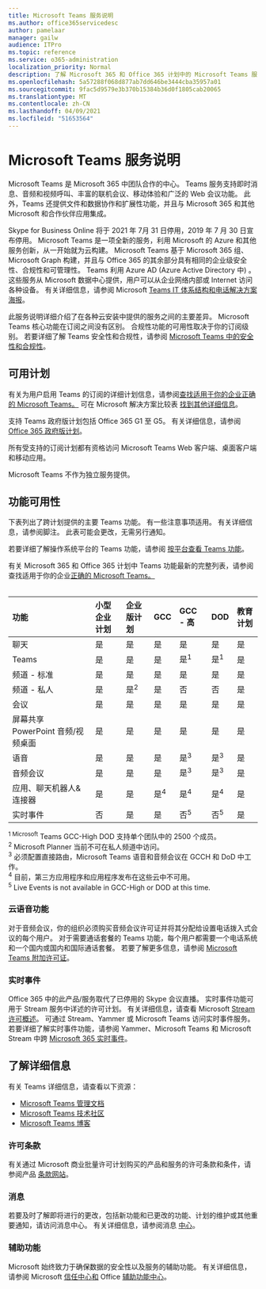 ```yaml
---
title: Microsoft Teams 服务说明
ms.author: office365servicedesc
author: pamelaar
manager: gailw
audience: ITPro
ms.topic: reference
ms.service: o365-administration
localization_priority: Normal
description: 了解 Microsoft 365 和 Office 365 计划中的 Microsoft Teams 服务和功能可用性。
ms.openlocfilehash: 5a57288f068d877ab7dd646be3444cba35957a01
ms.sourcegitcommit: 9fac5d9579e3b370b15384b36d0f1805cab20065
ms.translationtype: MT
ms.contentlocale: zh-CN
ms.lasthandoff: 04/09/2021
ms.locfileid: "51653564"
---
```

# <a name="microsoft-teams-service-description"></a>Microsoft Teams 服务说明

Microsoft Teams 是 Microsoft 365 中团队合作的中心。 Teams 服务支持即时消息、音频和视频呼叫、丰富的联机会议、移动体验和广泛的 Web 会议功能。 此外，Teams 还提供文件和数据协作和扩展性功能，并且与 Microsoft 365 和其他 Microsoft 和合作伙伴应用集成。

Skype for Business Online 将于 2021 年 7[](https://techcommunity.microsoft.com/t5/Microsoft-Teams-Blog/Skype-for-Business-Online-to-Be-Retired-in-2021/ba-p/777833)月 31 日停用，2019 年 7 月 30 日宣布停用。 Microsoft Teams 是一项全新的服务，利用 Microsoft 的 Azure 和其他服务创新，从一开始就为云构建。 Microsoft Teams 基于 Microsoft 365 组、Microsoft Graph 构建，并且与 Office 365 的其余部分具有相同的企业级安全性、合规性和可管理性。 Teams 利用 Azure AD (Azure Active Directory 中) 。 这些服务从 Microsoft 数据中心提供，用户可以从企业网络内部或 Internet 访问各种设备。 有关详细信息，请参阅 Microsoft [Teams IT 体系结构和电话解决方案海报](/microsoftteams/teams-architecture-solutions-posters)。

此服务说明详细介绍了在各种云安装中提供的服务之间的主要差异。 Microsoft Teams 核心功能在订阅之间没有区别。 合规性功能的可用性取决于你的订阅级别。 若要详细了解 Teams 安全性和合规性，请参阅 [Microsoft Teams 中的安全性和合规性](/microsoftteams/security-compliance-overview)。

## <a name="available-plans"></a>可用计划

有关为用户启用 Teams 的订阅的详细计划信息，请参阅[查找适用于你的企业正确的 Microsoft Teams。](https://www.microsoft.com/microsoft-teams/compare-microsoft-teams-options) 可在 Microsoft 解决方案比较表 [找到其他详细信息](https://go.microsoft.com/fwlink/?linkid=2139145)。

支持 Teams 政府版计划包括 Office 365 G1 至 G5。 有关详细信息，请参阅 [Office 365 政府版计划](https://www.microsoft.com/microsoft-365/government/compare-office-365-government-plans)。

所有受支持的订阅计划都有资格访问 Microsoft Teams Web 客户端、桌面客户端和移动应用。

Microsoft Teams 不作为独立服务提供。

## <a name="feature-availability"></a>功能可用性

下表列出了跨计划提供的主要 Teams 功能。 有一些注意事项适用。 有关详细信息，请参阅脚注。 此表可能会更改，无需另行通知。

若要详细了解操作系统平台的 Teams 功能，请参阅 [按平台查看 Teams 功能](https://aka.ms/teamsfeaturesbyplatform)。

有关 Microsoft 365 和 Office 365 计划中 Teams 功能最新的完整列表，请参阅查找适用于你的企业[正确的 Microsoft Teams。](https://www.microsoft.com/microsoft-teams/compare-microsoft-teams-options)<br><br>

| 功能 | 小型企业计划 | 企业版计划 | GCC | GCC - 高 | DOD | 教育计划 |
|:-----|:-----|:-----|:-----|:-----|:-----|:-----|
|聊天  <br/> |是  <br/> |是  <br/> |是  <br/> |是  <br/> |是  <br/> |是  <br/> |
|Teams  <br/> |是 <br/> |是 <br/> |是 <br/> |是<sup>1</sup>  <br/> |是<sup>1</sup>  <br/> |是  <br/> |
|频道 - 标准  <br/> |是  <br/> |是  <br/> |是  <br/> |是  <br/> |是  <br/> |是  <br/> |
|频道 - 私人  <br/> |是  <br/> |是<sup>2</sup>  <br/> |是 <br/> |否  <br/> |否 <br/> |是  <br/> |
|会议  <br/> |是  <br/> |是  <br/> |是  <br/> |是  <br/> |是  <br/> |是  <br/> |
|屏幕共享 PowerPoint 音频/视频桌面 <br/> |是  <br/> |是  <br/> |是  <br/> |是  <br/> |是  <br/> |是  <br/> |
|语音  <br/> |是  <br/> |是  <br/> |是  <br/> |是<sup>3</sup>  <br/> |是<sup>3</sup>  <br/> |是  <br/> |
|音频会议  <br/> |是  <br/> |是  <br/> |是  <br/> |是<sup>3</sup>  <br/> |是<sup>3</sup>  <br/> |是  <br/> |
|应用、聊天机器人&连接器  <br/> |是  <br/> |是  <br/> |是<sup>4</sup>  <br/> |是<sup>4</sup>  <br/> |是<sup>4</sup>  <br/> |是  <br/> |
|实时事件  <br/> |否  <br/> |是  <br/> |是  <br/> |否<sup>5</sup>  <br/> |否<sup>5</sup>  <br/> |是  <br/> |

<sup>1 Microsoft</sup> Teams GCC-High DOD 支持单个团队中的 2500 个成员。<br/>
<sup>2</sup> Microsoft Planner 当前不可在私人频道中访问。<br/>
<sup>3</sup> 必须配置直接路由，Microsoft Teams 语音和音频会议在 GCCH 和 DoD 中工作。<br/>
<sup>4</sup> 目前，第三方应用程序和应用程序发布在这些云中不可用。<br/>
<sup>5</sup> Live Events is not available in GCC-High or DOD at this time.<br/>

### <a name="cloud-voice-features"></a>云语音功能

对于音频会议，你的组织必须购买音频会议许可证并将其分配给设置电话拨入式会议的每个用户。 对于需要通话套餐的 Teams 功能，每个用户都需要一个电话系统和一个国内或国内和国际通话套餐。 若要了解更多信息，请参阅 [Microsoft Teams 附加许可证](/microsoftteams/teams-add-on-licensing/microsoft-teams-add-on-licensing)。

### <a name="live-events"></a>实时事件

Office 365 中的此产品/服务取代了已停用的 Skype 会议直播。 实时事件功能可用于 Stream 服务中详述的许可计划。 有关详细信息，请查看 Microsoft [Stream 许可概述](/stream/license-overview)。 可通过 Stream、Yammer 或 Microsoft Teams 访问实时事件服务。 若要详细了解实时事件功能，请参阅 Yammer、Microsoft Teams 和 Microsoft Stream 中跨 [Microsoft 365 实时事件](/stream/live-event-m365)。

## <a name="learn-more"></a>了解详细信息

有关 Teams 详细信息，请查看以下资源：
 
- [Microsoft Teams 管理文档](/MicrosoftTeams)
- [Microsoft Teams 技术社区](https://techcommunity.microsoft.com/t5/microsoft-teams/ct-p/MicrosoftTeams)
- [Microsoft Teams 博客](https://aka.ms/TeamsBlog)

### <a name="licensing-terms"></a>许可条款

有关通过 Microsoft 商业批量许可计划购买的产品和服务的许可条款和条件，请参阅产品 [条款网站](https://www.microsoft.com/licensing/terms/)。 

### <a name="messaging"></a>消息 

若要及时了解即将进行的更改，包括新功能和已更改的功能、计划的维护或其他重要通知，请访问消息中心。 有关详细信息，请参阅消息 [中心](/microsoft-365/admin/manage/message-center)。

### <a name="accessibility"></a>辅助功能

Microsoft 始终致力于确保数据的安全性以及服务的辅助功能。 有关详细信息，请参阅 Microsoft [信任中心和](https://www.microsoft.com/trust-center) Office [辅助功能中心](https://support.office.com/article/ecab0fcf-d143-4fe8-a2ff-6cd596bddc6d)。